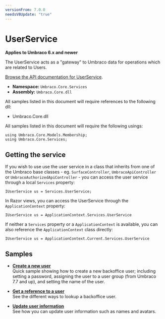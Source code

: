 ```yaml
---
versionFrom: 7.0.0
needsV8Update: "true"
---
```


# UserService

**Applies to Umbraco 6.x and newer**

The UserService acts as a "gateway" to Umbraco data for operations which are related to Users.

[Browse the API documentation for UserService](https://our.umbraco.org/apidocs/v7/csharp/api/Umbraco.Core.Services.UserService.html).

 * **Namespace:** `Umbraco.Core.Services`
 * **Assembly:** `Umbraco.Core.dll`

All samples listed in this document will require references to the following dll:

* Umbraco.Core.dll

All samples listed in this document will require the following usings:

    using Umbraco.Core.Models.Membership;
    using Umbraco.Core.Services;

## Getting the service

If you wish to use use the user service in a class that inherits from one of the Umbraco base classes - eg. `SurfaceController`, `UmbracoApiController` or `UmbracoAuthorizedApiController` - you can access the user service through a local `Services` property:

    IUserService us = Services.UserService;

In Razor views, you can access the UserService through the `ApplicationContext` property:

    IUserService us = ApplicationContext.Services.UserService

If neither a `Services` property or a `ApplicationContext` is available, you can also reference the `ApplicationContext` class directly:

    IUserService us = ApplicationContext.Current.Services.UserService

## Samples

* [**Create a new user**](Create-a-new-user.md)<br />Quick sample showing how to create a new backoffice user; including setting a password, assigning the user to a user group (from Umbraco 7.7 and up), and setting the name of the user.

* [**Get a reference to a user**](Get-a-reference-to-a-user.md)<br />See the different ways to lookup a backoffice user.

* [**Update user information**](Update-user-information.md)<br />See how you can update user information such as names and avatars.
